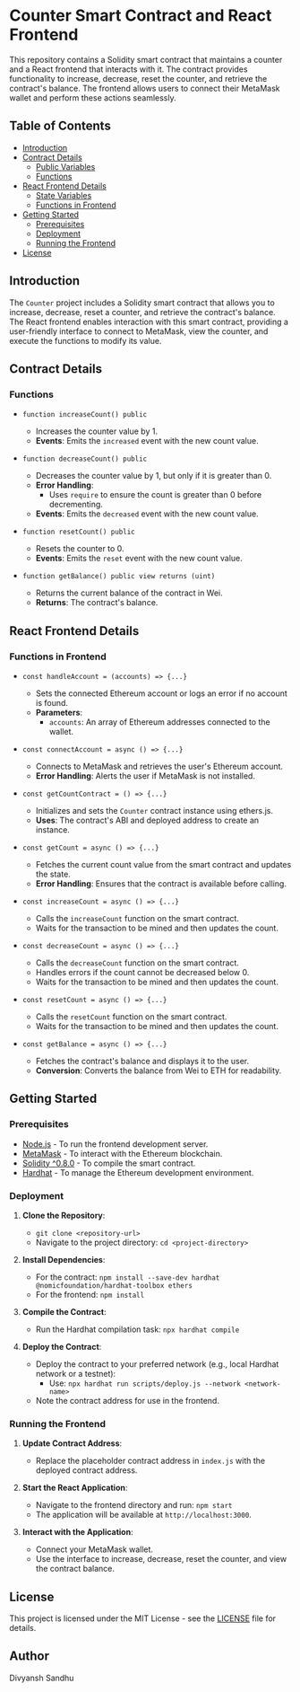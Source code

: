 # Counter Smart Contract and React Frontend

This repository contains a Solidity smart contract that maintains a counter and a React frontend that interacts with it. The contract provides functionality to increase, decrease, reset the counter, and retrieve the contract's balance. The frontend allows users to connect their MetaMask wallet and perform these actions seamlessly.

## Table of Contents

- [Introduction](#introduction)
- [Contract Details](#contract-details)
  - [Public Variables](#public-variables)
  - [Functions](#functions)
- [React Frontend Details](#react-frontend-details)
  - [State Variables](#state-variables)
  - [Functions in Frontend](#functions-in-frontend)
- [Getting Started](#getting-started)
  - [Prerequisites](#prerequisites)
  - [Deployment](#deployment)
  - [Running the Frontend](#running-the-frontend)
- [License](#license)

## Introduction

The `Counter` project includes a Solidity smart contract that allows you to increase, decrease, reset a counter, and retrieve the contract's balance. The React frontend enables interaction with this smart contract, providing a user-friendly interface to connect to MetaMask, view the counter, and execute the functions to modify its value.

## Contract Details

### Functions

- `function increaseCount() public`
  - Increases the counter value by 1.
  - **Events**: Emits the `increased` event with the new count value.
  
- `function decreaseCount() public`
  - Decreases the counter value by 1, but only if it is greater than 0.
  - **Error Handling**:
    - Uses `require` to ensure the count is greater than 0 before decrementing.
  - **Events**: Emits the `decreased` event with the new count value.

- `function resetCount() public`
  - Resets the counter to 0.
  - **Events**: Emits the `reset` event with the new count value.

- `function getBalance() public view returns (uint)`
  - Returns the current balance of the contract in Wei.
  - **Returns**: The contract's balance.

## React Frontend Details

### Functions in Frontend

- `const handleAccount = (accounts) => {...}`
  - Sets the connected Ethereum account or logs an error if no account is found.
  - **Parameters**:
    - `accounts`: An array of Ethereum addresses connected to the wallet.

- `const connectAccount = async () => {...}`
  - Connects to MetaMask and retrieves the user's Ethereum account.
  - **Error Handling**: Alerts the user if MetaMask is not installed.

- `const getCountContract = () => {...}`
  - Initializes and sets the `Counter` contract instance using ethers.js.
  - **Uses**: The contract's ABI and deployed address to create an instance.

- `const getCount = async () => {...}`
  - Fetches the current count value from the smart contract and updates the state.
  - **Error Handling**: Ensures that the contract is available before calling.

- `const increaseCount = async () => {...}`
  - Calls the `increaseCount` function on the smart contract.
  - Waits for the transaction to be mined and then updates the count.

- `const decreaseCount = async () => {...}`
  - Calls the `decreaseCount` function on the smart contract.
  - Handles errors if the count cannot be decreased below 0.
  - Waits for the transaction to be mined and then updates the count.

- `const resetCount = async () => {...}`
  - Calls the `resetCount` function on the smart contract.
  - Waits for the transaction to be mined and then updates the count.

- `const getBalance = async () => {...}`
  - Fetches the contract's balance and displays it to the user.
  - **Conversion**: Converts the balance from Wei to ETH for readability.

## Getting Started

### Prerequisites

- [Node.js](https://nodejs.org/) - To run the frontend development server.
- [MetaMask](https://metamask.io/) - To interact with the Ethereum blockchain.
- [Solidity ^0.8.0](https://soliditylang.org/) - To compile the smart contract.
- [Hardhat](https://hardhat.org/) - To manage the Ethereum development environment.

### Deployment

1. **Clone the Repository**:
   - `git clone <repository-url>`
   - Navigate to the project directory: `cd <project-directory>`

2. **Install Dependencies**:
   - For the contract: `npm install --save-dev hardhat @nomicfoundation/hardhat-toolbox ethers`
   - For the frontend: `npm install`

3. **Compile the Contract**:
   - Run the Hardhat compilation task: `npx hardhat compile`

4. **Deploy the Contract**:
   - Deploy the contract to your preferred network (e.g., local Hardhat network or a testnet):
     - Use: `npx hardhat run scripts/deploy.js --network <network-name>`
   - Note the contract address for use in the frontend.

### Running the Frontend

1. **Update Contract Address**:
   - Replace the placeholder contract address in `index.js` with the deployed contract address.

2. **Start the React Application**:
   - Navigate to the frontend directory and run: `npm start`
   - The application will be available at `http://localhost:3000`.

3. **Interact with the Application**:
   - Connect your MetaMask wallet.
   - Use the interface to increase, decrease, reset the counter, and view the contract balance.

## License

This project is licensed under the MIT License - see the [LICENSE](LICENSE) file for details.

## Author
Divyansh Sandhu